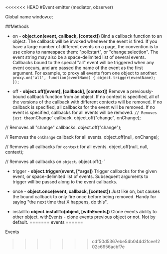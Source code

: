 <<<<<<< HEAD
#Event emitter (mediator, observer)

Global name window.e;

##Methods
- on - __object.on(event, callback, [context])__
Bind a callback function to an object. The callback will be invoked whenever the event is fired. If you have a large number of different events on a page, the convention is to use colons to namespace them: "poll:start", or "change:selection". The event string may also be a space-delimited list of several events.
Callbacks bound to the special "all" event will be triggered when any event occurs, and are passed the name of the event as the first argument. For example, to proxy all events from one object to another:
`
proxy.on('all', function(eventName) {
	object.trigger(eventName);
});
`

- off - __object.off([event], [callback], [context])__
Remove a previously-bound callback function from an object. If no context is specified, all of the versions of the callback with different contexts will be removed. If no callback is specified, all callbacks for the event will be removed. If no event is specified, callbacks for all events will be removed.
`
// Removes just the `onChange` callback.
object.off("change", onChange);

// Removes all "change" callbacks.
object.off("change");

// Removes the `onChange` callback for all events.
object.off(null, onChange);

// Removes all callbacks for `context` for all events.
object.off(null, null, context);

// Removes all callbacks on `object`.
object.off();
`

- trigger - __object.trigger(event, [*args])__
Trigger callbacks for the given event, or space-delimited list of events. Subsequent arguments to trigger will be passed along to the event callbacks.

- once - __object.once(event, callback, [context])__
Just like on, but causes the bound callback to only fire once before being removed. Handy for saying "the next time that X happens, do this".

- installTo __object.installTo(object, [withEvents])__
Clone events ability to other object. withEvents - clone events previous object or not. Not by default.
=======
events
======

Events
>>>>>>> cdf50d5367ebe54b044d2fcee1202c6956acbf7e
